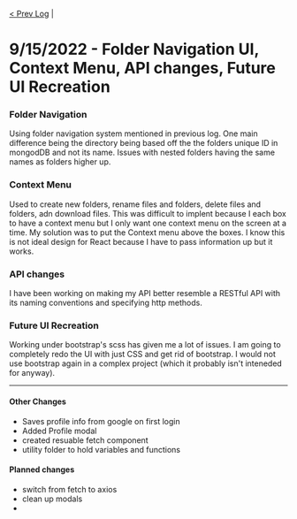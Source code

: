[< Prev Log](9-02-2022.md) |  
# 9/15/2022 - Folder Navigation UI, Context Menu, API changes, Future UI Recreation

### Folder Navigation  
Using folder navigation system mentioned in previous log. One main difference being the directory being based off the the folders unique ID in mongodDB and not its name. 
Issues with nested folders having the same names as folders higher up. 

### Context Menu  
Used to create new folders, rename files and folders, delete files and folders, adn download files. This was difficult to implent because I each box to have a context menu but I only want one context menu on the screen at a time.
My solution was to put the Context menu above the boxes. I know this is not ideal design for React because I have to pass information up but it works. 

### API changes  
I have been working on making my API better resemble a RESTful API with its naming conventions and specifying http methods.  

### Future UI Recreation  
Working under bootstrap's scss has given me a lot of issues. I am going to completely redo the UI with just CSS and get rid of bootstrap. 
I  would not use bootstrap again in a complex project (which it probably isn't inteneded for anyway).

-----

#### Other Changes  
- Saves profile info from google on first login  
- Added Profile modal  
- created resuable fetch component  
- utility folder to hold variables and functions  


#### Planned changes  
- switch from fetch to axios  
- clean up modals  
- 
